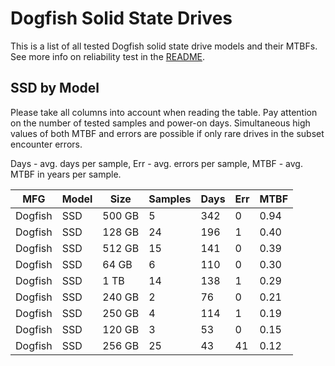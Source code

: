 Dogfish Solid State Drives
==========================

This is a list of all tested Dogfish solid state drive models and their MTBFs. See
more info on reliability test in the [README](https://github.com/linuxhw/SMART).

SSD by Model
------------

Please take all columns into account when reading the table. Pay attention on the
number of tested samples and power-on days. Simultaneous high values of both MTBF
and errors are possible if only rare drives in the subset encounter errors.

Days - avg. days per sample,
Err  - avg. errors per sample,
MTBF - avg. MTBF in years per sample.

| MFG       | Model              | Size   | Samples | Days  | Err   | MTBF |
|-----------|--------------------|--------|---------|-------|-------|------|
| Dogfish   | SSD                | 500 GB | 5       | 342   | 0     | 0.94   |
| Dogfish   | SSD                | 128 GB | 24      | 196   | 1     | 0.40   |
| Dogfish   | SSD                | 512 GB | 15      | 141   | 0     | 0.39   |
| Dogfish   | SSD                | 64 GB  | 6       | 110   | 0     | 0.30   |
| Dogfish   | SSD                | 1 TB   | 14      | 138   | 1     | 0.29   |
| Dogfish   | SSD                | 240 GB | 2       | 76    | 0     | 0.21   |
| Dogfish   | SSD                | 250 GB | 4       | 114   | 1     | 0.19   |
| Dogfish   | SSD                | 120 GB | 3       | 53    | 0     | 0.15   |
| Dogfish   | SSD                | 256 GB | 25      | 43    | 41    | 0.12   |
